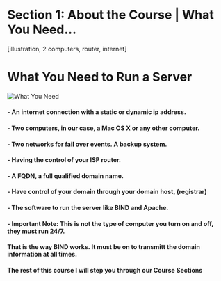 # Section 1: About the Course | What You Need...

[illustration, 2 computers, router, internet]

# What You Need to Run a Server

![What You Need]({{site.baseurl}}/img/what-you-need-1280x640.png)

 #### - An internet connection with a static or dynamic ip address.
 #### - Two computers, in our case, a Mac OS X or any other computer.
 #### - Two networks for fail over events. A backup system.
 #### - Having the control of your ISP router.
 #### - A FQDN, a full qualified domain name.
 #### - Have control of your domain through your domain host, (registrar)
 #### - The software to run the server like BIND and Apache.
 
 #### - **Important Note:** This is not the type of computer you turn on and off, they must run 24/7.
 #### That is the way BIND works. It must be on to transmitt the domain information at all times.

 #### The rest of this course I will step you through our Course Sections
